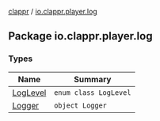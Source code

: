 [clappr](../index.md) / [io.clappr.player.log](.)

## Package io.clappr.player.log

### Types

| Name | Summary |
|---|---|
| [LogLevel](-log-level/index.md) | `enum class LogLevel` |
| [Logger](-logger/index.md) | `object Logger` |
